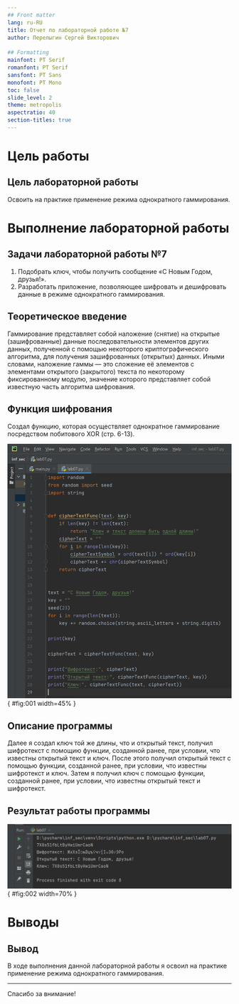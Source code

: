 ```yaml
---
## Front matter
lang: ru-RU
title: Отчет по лабораторной работе №7
author: Перелыгин Сергей Викторович

## Formatting
mainfont: PT Serif
romanfont: PT Serif
sansfont: PT Sans
monofont: PT Mono
toc: false
slide_level: 2
theme: metropolis
aspectratio: 40
section-titles: true
---
```


# Цель работы

## Цель лабораторной работы

Освоить на практике применение режима однократного гаммирования.

# Выполнение лабораторной работы


## Задачи лабораторной работы №7

1. Подобрать ключ, чтобы получить сообщение «С Новым Годом, друзья!».
2. Разработать приложение, позволяющее шифровать и дешифровать данные в режиме однократного гаммирования.

## Теоретическое введение

Гаммирование представляет собой наложение (снятие) на открытые (зашифрованные) данные последовательности элементов других данных, полученной с помощью некоторого криптографического алгоритма, для получения зашифрованных (открытых) данных. Иными словами, наложение гаммы — это сложение её элементов с элементами открытого (закрытого) текста по некоторому фиксированному модулю, значение которого представляет собой известную часть алгоритма шифрования.

## Функция шифрования

Создал функцию, которая осуществляет однократное гаммирование посредством побитового XOR (стр. 6-13). 

![Функция шифрования](images/1.png){ #fig:001 width=45% }

## Описание программы

Далее я создал ключ той же длины, что и открытый текст, получил шифротекст с помощию функции, созданной ранее, при условии, что известны открытый текст и ключ. После этого получил открытый текст с помощью функции, созданной ранее, при условии, что известны шифротекст и ключ.
Затем я получил ключ с помощью функции, созданной ранее, при условии, что известны открытый текст и шифротекст. 

## Результат работы программы

![Вывод программы](images/2.png){ #fig:002 width=70% }

# Выводы

## Вывод

В ходе выполнения данной лабораторной работы я освоил на практике применение режима однократного гаммирования.

---

Спасибо за внимание!











